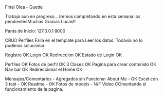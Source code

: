 Final Olea - Guette

Trabajo aun en progreso... Iremos completando en esta semana los pendientesMuchas Gracias Lucas!!

Panta de Inicio: 127.0.0.1:8000

CRUD Perfiles Falla en el template para Leer los datos. Todavia no lo pudimos solucionar.


Registro	OK
Login	OK
Redireccion 	OK
Estado de Login	OK

Perfiles	OK
Fotos de perfil	OK
3 Clases	OK
Pagina para crear contenido	OK
Nav bar	OK
Redireccionar el Home	OK

Mensajes/Comentarios	- Agregados sin Funcionar
About Me	 - OK
Excel con 3 test	- OK
Readme	- OK
Fotos de models	- N/F
Video COmentando el funcionamiento de la pagina.


 
